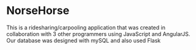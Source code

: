 # NorseHorse
This is a ridesharing/carpooling application that was created in collaboration with 3 other programmers using JavaScript and AngularJS.
Our database was designed with mySQL and also used Flask

